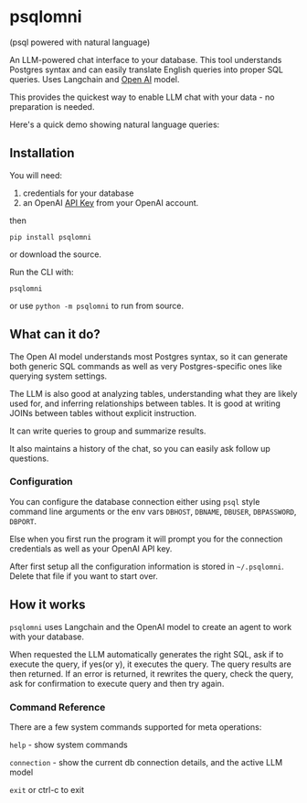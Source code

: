 # psqlomni  
(psql powered with natural language)

An LLM-powered chat interface to your database. This tool understands Postgres syntax and can easily translate English queries into proper SQL queries. Uses Langchain and [Open AI](https://openai.com) model.

This provides the quickest way to enable LLM chat with your data - no preparation is needed.


Here's a quick demo showing natural language queries:


## Installation

You will need:

1. credentials for your database
2. an OpenAI [API Key](https://platform.openai.com/account/api-keys) from your OpenAI account.

then

```
pip install psqlomni
```

or download the source. 

Run the CLI with:

    psqlomni

or use `python -m psqlomni` to run from source.

## What can it do?

The Open AI model understands most Postgres syntax, so it can generate both generic SQL commands as well as very Postgres-specific ones like querying system settings.

The LLM is also good at analyzing tables, understanding what they are likely used for, and inferring relationships between tables. It is good at writing JOINs between tables without explicit instruction.

It can write queries to group and summarize results.

It also maintains a history of the chat, so you can easily ask follow up questions.

### Configuration

You can configure the database connection either using `psql` style command line arguments
or the env vars `DBHOST`, `DBNAME`, `DBUSER`, `DBPASSWORD`, `DBPORT`.

Else when you first run the program it will prompt you for the connection credentials as
well as your OpenAI API key.

After first setup all the configuration information is stored in `~/.psqlomni`. Delete that
file if you want to start over.

## How it works

`psqlomni` uses Langchain and the OpenAI model to create an agent to work with your database.

When requested the LLM automatically generates the right SQL, ask if to execute the query, if yes(or y), it executes the query. The query results are then returned. If an error is returned, it rewrites the query, check the query, ask for confirmation to execute query and then try again.

### Command Reference

There are a few system commands supported for meta operations: 

`help` - show system commands

`connection` - show the current db connection details, and the active LLM model

`exit` or ctrl-c to exit

